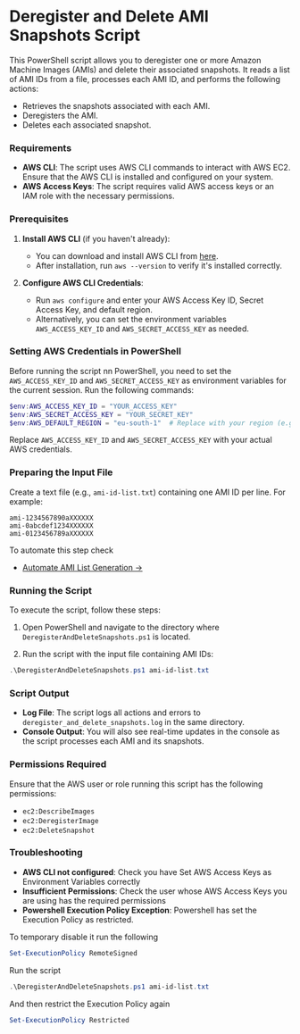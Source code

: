 # Deregister and Delete AMI Snapshots Script

This PowerShell script allows you to deregister one or more Amazon Machine Images (AMIs) and delete their associated snapshots. It reads a list of AMI IDs from a file, processes each AMI ID, and performs the following actions:
- Retrieves the snapshots associated with each AMI.
- Deregisters the AMI.
- Deletes each associated snapshot.

### Requirements

- **AWS CLI**: The script uses AWS CLI commands to interact with AWS EC2. Ensure that the AWS CLI is installed and configured on your system.
- **AWS Access Keys**: The script requires valid AWS access keys or an IAM role with the necessary permissions.

### Prerequisites

1. **Install AWS CLI** (if you haven't already):
   - You can download and install AWS CLI from [here](https://aws.amazon.com/cli/).
   - After installation, run `aws --version` to verify it's installed correctly.

2. **Configure AWS CLI Credentials**:
   - Run `aws configure` and enter your AWS Access Key ID, Secret Access Key, and default region.
   - Alternatively, you can set the environment variables `AWS_ACCESS_KEY_ID` and `AWS_SECRET_ACCESS_KEY` as needed.

### Setting AWS Credentials in PowerShell

Before running the script nn PowerShell, you need to set the `AWS_ACCESS_KEY_ID` and `AWS_SECRET_ACCESS_KEY` as environment variables for the current session. Run the following commands:

```powershell
$env:AWS_ACCESS_KEY_ID = "YOUR_ACCESS_KEY"
$env:AWS_SECRET_ACCESS_KEY = "YOUR_SECRET_KEY"
$env:AWS_DEFAULT_REGION = "eu-south-1"  # Replace with your region (e.g., us-west-2)
```

Replace `AWS_ACCESS_KEY_ID` and `AWS_SECRET_ACCESS_KEY` with your actual AWS credentials.

### Preparing the Input File

Create a text file (e.g., `ami-id-list.txt`) containing one AMI ID per line. For example:

```
ami-1234567890aXXXXXX
ami-0abcdef1234XXXXXX
ami-0123456789aXXXXXX
```

To automate this step check 

- [Automate AMI List Generation →](Get-AMIList.md)

### Running the Script

To execute the script, follow these steps:

1. Open PowerShell and navigate to the directory where `DeregisterAndDeleteSnapshots.ps1` is located.

2. Run the script with the input file containing AMI IDs:

```powershell
.\DeregisterAndDeleteSnapshots.ps1 ami-id-list.txt
```

### Script Output

- **Log File**: The script logs all actions and errors to `deregister_and_delete_snapshots.log` in the same directory.
- **Console Output**: You will also see real-time updates in the console as the script processes each AMI and its snapshots.

### Permissions Required

Ensure that the AWS user or role running this script has the following permissions:

- `ec2:DescribeImages`
- `ec2:DeregisterImage`
- `ec2:DeleteSnapshot`

### Troubleshooting

- **AWS CLI not configured**: Check you have Set AWS Access Keys as Environment Variables correctly
- **Insufficient Permissions**: Check the user whose AWS Access Keys you are using has the required permissions
- **Powershell Execution Policy Exception**: Powershell has set the Execution Policy as restricted. 

To temporary disable it run the following

```powershell
Set-ExecutionPolicy RemoteSigned
```

Run the script

```powershell
.\DeregisterAndDeleteSnapshots.ps1 ami-id-list.txt
```

And then restrict the Execution Policy again

```powershell
Set-ExecutionPolicy Restricted
```